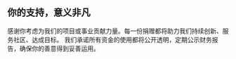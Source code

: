 ## 你的支持，意义非凡

感谢你考虑为我们的项目或事业贡献力量。每一份捐赠都将助力我们持续创新、服务社区、达成目标。 我们承诺所有资金的使用都将公开透明，定期公示财务报告，确保你的善意得到妥善运用。
